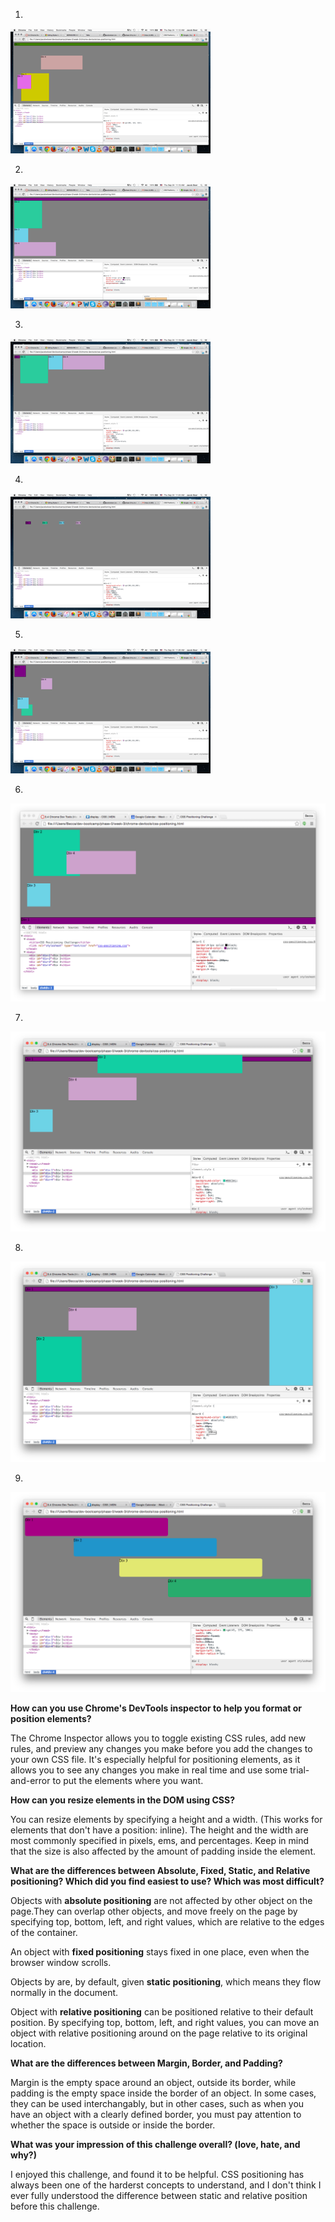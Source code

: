 1.  

![3-1](imgs/3-1.png)

2.  

![3-2](imgs/3-2.png)

3.

![3-3](imgs/3-3.png)

4.

![3-4](imgs/3-4.png)

5.

![3-5](imgs/3-5.png)

6.

![3-6](imgs/3-6.png)

7.

![3-7](imgs/3-7.png)

8.

![3-8](imgs/3-8.png)

9.

![3-9](imgs/3-9.png)



**How can you use Chrome's DevTools inspector to help you format or position elements?**

The Chrome Inspector allows you to toggle existing CSS rules, add new rules, and preview any changes you make before you add the changes to your own CSS file.  It's especially helpful for positioning elements, as it allows you to see any changes you make in real time and use some trial-and-error to put the elements where you want.

**How can you resize elements in the DOM using CSS?**

You can resize elements by specifying a height and a width.  (This works for elements that don't have a position: inline).  The height and the width are most commonly specified in pixels, ems, and percentages.  Keep in mind that the size is also affected by the amount of padding inside the element.  

**What are the differences between Absolute, Fixed, Static, and Relative positioning? Which did you find easiest to use?  Which was most difficult?**

Objects with **absolute positioning** are not affected by other object on the page.They can overlap other objects, and move freely on the page by specifying top, bottom, left, and right values, which are relative to the edges of the container.  

An object with **fixed positioning** stays fixed in one place, even when the browser window scrolls.  

Objects by are, by default, given **static positioning**, which means they flow normally in the document.

Object with **relative positioning** can be positioned relative to their default position.  By specifying top, bottom, left, and right values, you can move an object with relative positioning around on the page relative to its original location.  

**What are the differences between Margin, Border, and Padding?**

Margin is the empty space around an object, outside its border, while padding is the empty space inside the border of an object.  In some cases, they can be used interchangably, but in other cases, such as when you have an object with a clearly defined border, you must pay attention to whether the space is outside or inside the border.

**What was your impression of this challenge overall? (love, hate, and why?)**

I enjoyed this challenge, and found it to be helpful.  CSS positioning has always been one of the harderst concepts to understand, and I don't think I ever fully understood the difference between static and relative position before this challenge.  



